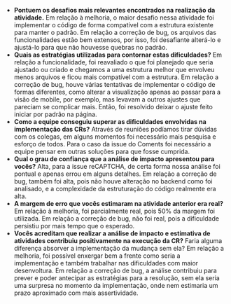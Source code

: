 - **Pontuem os desafios mais relevantes encontrados na realização da atividade.**
Em relação à melhoria, o maior desafio nessa atividade foi implementar o código de forma compatível com a estrutura existente para manter o padrão.
Em relação a correção de bug, os arquivos das funcionalidades estão bem extensos, por isso, foi desafiante alterá-lo e ajustá-lo para que não houvesse quebras no padrão. 
- **Quais as estratégias utilizadas para contornar estas dificuldades?**
Em relação a funcionalidade, foi reavaliado o que foi planejado que seria ajustado ou criado e chegamos a uma estrutura melhor que envolveu menos arquivos e ficou mais compatível com a estrutura.
Em relação a correção de bug, houve várias tentativas de implementar o código de formas diferentes, como alterar a visualização apenas ao passar para a visão de mobile, por exemplo, mas levavam a outros ajustes que pareciam se complicar mais. Então, foi resolvido deixar o ajuste feito iniciar por padrão na página.
- **Como a equipe conseguiu superar as dificuldades envolvidas na implementação das CRs?**
Através de reuniões podíamos tirar dúvidas com os colegas, em alguns momentos foi necessário mais pesquisa e esforço de todos. Para o caso da issue do Coments foi necessário a equipe pensar em outras soluções para que fosse cumprida.
- **Qual o grau de confiança que a análise de impacto apresentou para vocês?**
Alta, para a issue reCAPTCHA, de certa forma nossa análise foi pontual e apenas errou em alguns detalhes.
Em relação a correção de bug, também foi alta, pois não houve alteração no backend como foi analisado, e  a complexidade da estruturação do código realmente era alta.
- **A margem de erro que vocês estimaram na atividade anterior era real?**
Em relação à melhoria, foi parcialmente real, pois 50% da margem foi utilizada.
Em relação a correção de bug, não foi real, pois a dificuldade persistiu por mais tempo que o esperado.
- **Vocês acreditam que realizar a análise de impacto e estimativa de atividades contribuiu positivamente na execução da CR?** Faria alguma diferença absorver a implementação da mudança sem ela?
Em relação a melhoria, foi possível enxergar bem a frente como seria a implementação e também trabalhar nas dificuldades com maior desenvoltura.
Em relação a correção de bug, a análise contribuiu para prever e poder antecipar as estratégias para a resolução, sem ela seria uma surpresa no momento da implementação, onde nem estimaria um prazo aproximado com mais assertividade. 
